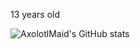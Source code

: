 13 years old

![AxolotlMaid's GitHub stats](https://github-readme-stats.vercel.app/api?username=axolotlmaid&show_icons=true&theme=radical)
